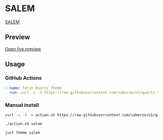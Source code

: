 # SALEM

[SALEM](https://salemelatar.vercel.app)

## Preview

[Open live preview](https://quartz-themes.github.io/salem/)

## Usage

### GitHub Actions

```yaml
- name: Fetch Quartz Theme
  run: curl -s -S https://raw.githubusercontent.com/saberzero1/quartz-themes/master/action.sh | bash -s -- salem
```

### Manual install

```bash
curl -s -S -o action.sh https://raw.githubusercontent.com/saberzero1/quartz-themes/master/action.sh

./action.sh salem
```

```bash
just theme salem
```
